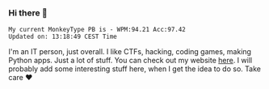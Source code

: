 ### Hi there 👋
<!-- PB START -->
```
My current MonkeyType PB is - WPM:94.21 Acc:97.42
Updated on: 13:18:49 CEST Time
```
<!-- PB END -->
I'm an IT person, just overall. I like CTFs, hacking, coding games, making Python apps. Just a lot of stuff.
You can check out my website [here](https://skill3472.github.io/).
I will probably add some interesting stuff here, when I get the idea to do so. Take care ❤️
